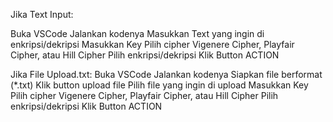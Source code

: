 Jika Text Input:

Buka VSCode
Jalankan kodenya
Masukkan Text yang ingin di enkripsi/dekripsi
Masukkan Key
Pilih cipher Vigenere Cipher, Playfair Cipher, atau Hill Cipher
Pilih enkripsi/dekripsi
Klik Button ACTION

Jika File Upload.txt:
Buka VSCode
Jalankan kodenya
Siapkan file berformat (*.txt)
Klik button upload file 
Pilih file yang ingin di upload
Masukkan Key
Pilih cipher Vigenere Cipher, Playfair Cipher, atau Hill Cipher
Pilih enkripsi/dekripsi
Klik Button ACTION
